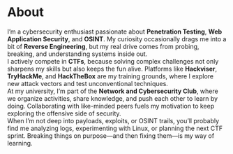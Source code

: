 # About

I’m a cybersecurity enthusiast passionate about **Penetration Testing**, **Web Application Security**, and **OSINT**. My curiosity occasionally drags me into a bit of **Reverse Engineering**, but my real drive comes from probing, breaking, and understanding systems inside out.  
I actively compete in **CTFs**, because solving complex challenges not only sharpens my skills but also keeps the fun alive. Platforms like **Hackviser**, **TryHackMe**, and **HackTheBox** are my training grounds, where I explore new attack vectors and test unconventional techniques.  
At my university, I’m part of the **Network and Cybersecurity Club**, where we organize activities, share knowledge, and push each other to learn by doing. Collaborating with like-minded peers fuels my motivation to keep exploring the offensive side of security.  
When I’m not deep into payloads, exploits, or OSINT trails, you’ll probably find me analyzing logs, experimenting with Linux, or planning the next CTF sprint. Breaking things on purpose—and then fixing them—is my way of learning.  
